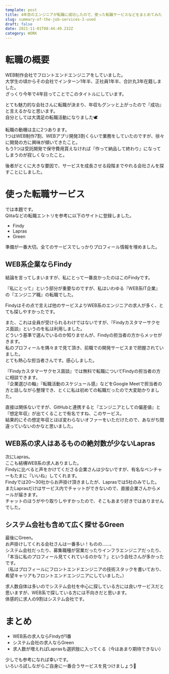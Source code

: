 ```yaml
---
template: post
title: 4年目のエンジニアが転職に成功したので、使った転職サービスなどをまとめてみた
slug: summary-of-the-job-services-I-used
draft: false
date: 2021-11-01T08:44:49.232Z
category: WORK
---
```

# 転職の概要
WEB制作会社でフロントエンドエンジニアをしていました。  
大学生の頃からその会社でインターン1年半、正社員1年半、合計丸3年在籍しました。  
ざっくり今年で4年目ってことでこのタイトルにしています。   

とても魅力的な会社さんに転職が決まり、年収もグンッと上がったので『成功』と言えるかなと思います。  
自分としては大満足の転職活動になりました🕊  

転職の動機は主に2つあります。  
1つはWEB制作7割、WEBアプリ開発3割くらいで業務をしていたのですが、徐々に開発の方に興味が傾いてきたこと。  
もう1つは受託開発で保守費用貰えなければ『作って納品して終わり』になってしまうのが寂しくなったこと。  

後者がとくに大きな要因で、サービスを成長させる段階までやれる会社さんを探すことにしました。  

# 使った転職サービス
では本題です。  
Qiitaなどの転職エントリを参考に以下のサイトに登録しました。  
- Findy  
- Lapras  
- Green  

準備が一番大切。全てのサービスでしっかりプロフィール情報を埋めました。  

## WEB系企業ならFindy  
結論を言ってしまいますが、私にとって一番良かったのはこのFindyです。  

『私にとって』という部分が重要なのですが、私はいわゆる『WEB系IT企業』の『エンジニア職』の転職でした。  

Findyはその点で言えば他のサービスよりWEB系のエンジニアの求人が多く、とても探しやすかったです。  

また、これは全員が受けられるわけではないですが、『Findyカスタマーサクセス面談』というのを私は利用しました。  
どういう基準で選んでいるのか知りませんが、Findyの担当者の方からメッセがきます。  
私のプロフィールを隅々まで見て頂き、前職での開発サービスまで把握されていました。  
とても熱心な担当者さんです。感心しました。  

『Findyカスタマーサクセス面談』では無料で転職についてFindyの担当者の方に相談できます。  
『企業選びの軸』『転職活動のスケジュール感』などをGoogle Meetで担当者の方と話しながら整理でき、とくに私は初めての転職だったので大変助かりました。  

直接は関係ないですが、GitHubと連携すると『エンジニアとしての偏差値』と『想定年収』が出てくることで有名ですね、このサービス。  
結果的にその想定年収とほぼ変わらないオファーをいただけたので、あながち間違っていないのかなと思いました。  

## WEB系の求人はあるものの絶対数が少ないLapras  
次にLapras。  
ここも結構WEB系の求人ありました。  
Findyに比べると声をかけてくださる企業さんは少ないですが、有名なベンチャーもたまに『いいね』してくれます。  
Findyでは20〜30社からお声掛け頂きましたが、Laprasでは5社のみでした。  
またLaprasだけはサービス内でチャットができないので、直接企業さんからメールが届きます。  
チャットのほうがやり取りしやすかったので、そこもあまり好きではありませんでした。  

## システム会社も含めて広く探せるGreen  
最後にGreen。  
お声掛けしてくれる会社さんは一番多い！ものの……、  
システム会社だったり、募集職種が営業だったりインフラエンジニアだったり、「本当に私のプロフィール見てくれているのかな？」という会社さんが多かったです。  
（私はプロフィールにフロントエンドエンジニアの技術スタックを書いており、希望キャリアもフロントエンドエンジニアにしていました。）  

求人数自体は多いのでシステム会社を中心に探している方には良いサービスだと思いますが、WEB系で探している方には不向きだと思います。  
体感的に求人の9割はシステム会社です。  

# まとめ  
- WEB系の求人ならFindyが1番
- システム会社の求人ならGreen
- 求人数が増えればLaprasも選択肢に入ってくる（今はあまり期待できない）  

少しでも参考になれば幸いです。  
いろいろ試しながらご自身に一番合うサービスを見つけましょう🎃